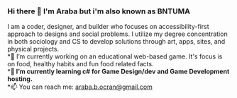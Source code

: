 ### Hi there 👋 I'm Araba but i'm also known as BNTUMA
<p> I am a coder, designer, and builder who focuses on accessibility-first approach to designs and social problems. I utilize my degree concentration in both sociology and CS to develop solutions through art, apps, sites, and physical projects.  
  <br>
 *🔭 I’m currently working on an educational web-based game. It's focus is on food, healthy habits and fun food related facts.<br> 
  *🌱<b> I’m currently learning c# for Game Design/dev and Game Development hosting.</b><br>
  *📫 You can reach me: <a href="mailto:araba.b.ocran@gmail.com">araba.b.ocran@gmail.com</a><br>
</p>

<!-- ### :hammer_and_wrench: Languages and Tools :
 -->


<!-- 
**ArabaBen/ArabaBen** is a ✨ _special_ ✨ repository because its `README.md` (this file) appears on your GitHub profile.

Here are some ideas to get you started:

- 🔭 I’m currently working on an educational web-based game. It's focus is on food, healthy habits and fun food related facts. 
- 🌱 I’m currently learning Game Designer and Game Devlopment hosting.  
- 📫 You can reach me: <a href="mailto:araba.b.ocran@gmail.com">araba.b.ocran@gmail.com</a>
-->
 
